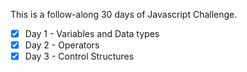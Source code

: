 This is a follow-along 30 days of Javascript Challenge.
- [x] Day 1 - Variables and Data types
- [x] Day 2 - Operators
- [x] Day 3 - Control Structures
